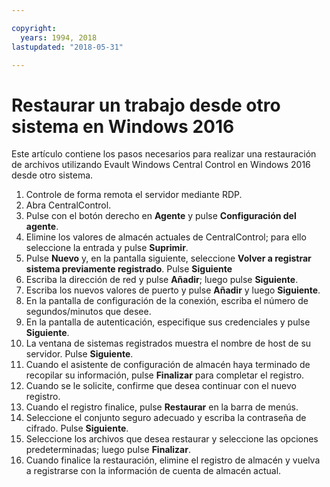 ```yaml
---

copyright:
  years: 1994, 2018
lastupdated: "2018-05-31"

---
```


# Restaurar un trabajo desde otro sistema en Windows 2016 

Este artículo contiene los pasos necesarios para realizar una restauración de archivos utilizando Evault Windows Central Control en Windows 2016 desde otro sistema. 

1. Controle de forma remota el servidor mediante RDP.
2. Abra CentralControl.
3. Pulse con el botón derecho en **Agente** y pulse **Configuración del agente**.
4. Elimine los valores de almacén actuales de CentralControl; para ello seleccione la entrada y pulse **Suprimir**.
5. Pulse **Nuevo** y, en la pantalla siguiente, seleccione **Volver a registrar sistema previamente registrado**. Pulse **Siguiente**
6. Escriba la dirección de red y pulse **Añadir**; luego pulse **Siguiente**.
7. Escriba los nuevos valores de puerto y pulse **Añadir** y luego **Siguiente**.
8. En la pantalla de configuración de la conexión, escriba el número de segundos/minutos que desee. 
9. En la pantalla de autenticación, especifique sus credenciales y pulse **Siguiente**.
10. La ventana de sistemas registrados muestra el nombre de host de su servidor. Pulse **Siguiente**.
11.	Cuando el asistente de configuración de almacén haya terminado de recopilar su información, pulse **Finalizar** para completar el registro.
12. Cuando se le solicite, confirme que desea continuar con el nuevo registro.
13. Cuando el registro finalice, pulse **Restaurar** en la barra de menús. 
9.	Seleccione el conjunto seguro adecuado y escriba la contraseña de cifrado. Pulse **Siguiente**.
10.	Seleccione los archivos que desea restaurar y seleccione las opciones predeterminadas; luego pulse **Finalizar**. 
11.	Cuando finalice la restauración, elimine el registro de almacén y vuelva a registrarse con la información de cuenta de almacén actual. 
